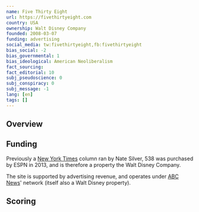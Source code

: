 ```yaml
---
name: Five Thirty Eight
url: https://fivethirtyeight.com
country: USA
ownership: Walt Disney Company
founded: 2008-03-07
funding: advertising
social_media: tw:fivethirtyeight,fb:fivethirtyeight
bias_social: -2
bias_governmental: 1
bias_ideological: American Neoliberalism
fact_sourcing:
fact_editorial: 10
subj_pseudoscience: 0
subj_conspiracy: 0
subj_message: -1
lang: [en]
tags: []
---
```


## Overview

## Funding
Previously a [New York Times](/new-york-times) column ran by Nate Silver, 538 was purchased by ESPN in 2013, and is therefore a property the Walt Disney Company.

The site is supported by advertising revenue, and operates under [ABC News](/abc)' network (itself also a Walt Disney property).

## Scoring
